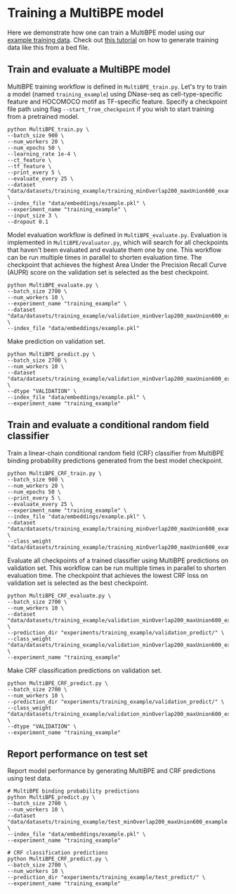 # Training a MultiBPE model

Here we demonstrate how one can train a MultiBPE model using our [example training data](data/datasets/training_example/). Check out [this tutorial](preprocess/README.md#generating-data-to-train-a-multibpe-model-from-scratch) on how to generate training data like this from a bed file.

## Train and evaluate a MultiBPE model

MultiBPE training workflow is defined in `MultiBPE_train.py`. Let's try to train a model (named `training_example`) using DNase-seq as cell-type-specific feature and HOCOMOCO motif as TF-specific feature. Specify a checkpoint file path using flag `--start_from_checkpoint` if you wish to start training from a pretrained model.
```
python MultiBPE_train.py \
--batch_size 900 \
--num_workers 20 \
--num_epochs 50 \
--learning_rate 1e-4 \
--ct_feature \
--tf_feature \
--print_every 5 \
--evaluate_every 25 \
--dataset "data/datasets/training_example/training_minOverlap200_maxUnion600_example.h5" \
--index_file "data/embeddings/example.pkl" \
--experiment_name "training_example" \
--input_size 3 \
--dropout 0.1
```
Model evaluation workflow is defined in `MultiBPE_evaluate.py`. Evaluation is implemented in `MultiBPE/evaluator.py`, which will search for all checkpoints that haven't been evaluated and evaluate them one by one. This workflow can be run multiple times in parallel to shorten evaluation time. The checkpoint that achieves the highest Area Under the Precision Recall Curve (AUPR) score on the validation set is selected as the best checkpoint.
```
python MultiBPE_evaluate.py \
--batch_size 2700 \
--num_workers 10 \
--experiment_name "training_example" \
--dataset "data/datasets/training_example/validation_minOverlap200_maxUnion600_example.h5" \
--index_file "data/embeddings/example.pkl"
```

Make prediction on validation set.
```
python MultiBPE_predict.py \
--batch_size 2700 \
--num_workers 10 \
--dataset "data/datasets/training_example/validation_minOverlap200_maxUnion600_example.h5" \
--dtype "VALIDATION" \
--index_file "data/embeddings/example.pkl" \
--experiment_name "training_example"
```


## Train and evaluate a conditional random field classifier 

Train a linear-chain conditional random field (CRF) classifier from MultiBPE binding probability predictions generated from the best model checkpoint. 
```
python MultiBPE_CRF_train.py \
--batch_size 900 \
--num_workers 20 \
--num_epochs 50 \
--print_every 5 \
--evaluate_every 25 \
--experiment_name "training_example" \
--index_file "data/embeddings/example.pkl" \
--dataset "data/datasets/training_example/training_minOverlap200_maxUnion600_example.h5" \
--class_weight "data/datasets/training_example/training_minOverlap200_maxUnion600_example_weight.npy"
```

Evaluate all checkpoints of a trained classifier using MultiBPE predictions on validation set. This workflow can be run multiple times in parallel to shorten evaluation time. The checkpoint that achieves the lowest CRF loss on validation set is selected as the best checkpoint.
```
python MultiBPE_CRF_evaluate.py \
--batch_size 2700 \
--num_workers 10 \
--dataset "data/datasets/training_example/validation_minOverlap200_maxUnion600_example.h5" \
--prediction_dir "experiments/training_example/validation_predict/" \
--class_weight "data/datasets/training_example/validation_minOverlap200_maxUnion600_example_weight.npy" \
--experiment_name "training_example"
```

Make CRF classification predictions on validation set.
```
python MultiBPE_CRF_predict.py \
--batch_size 2700 \
--num_workers 10 \
--prediction_dir "experiments/training_example/validation_predict/" \
--class_weight "data/datasets/training_example/validation_minOverlap200_maxUnion600_example_weight.npy" \
--dtype "VALIDATION" \
--experiment_name "training_example"
```

## Report performance on test set

Report model performance by generating MultiBPE and CRF predictions using test data.
```
# MultiBPE binding probability predictions
python MultiBPE_predict.py \
--batch_size 2700 \
--num_workers 10 \
--dataset "data/datasets/training_example/test_minOverlap200_maxUnion600_example.h5" \
--index_file "data/embeddings/example.pkl" \
--experiment_name "training_example"

# CRF classification predictions
python MultiBPE_CRF_predict.py \
--batch_size 2700 \
--num_workers 10 \
--prediction_dir "experiments/training_example/test_predict/" \
--experiment_name "training_example"
```

<!--stackedit_data:
eyJoaXN0b3J5IjpbLTEyMzY1MDgwOTJdfQ==
-->